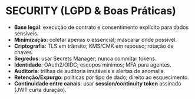 # SECURITY (LGPD & Boas Práticas)

- **Base legal**: execução de contrato e consentimento explícito para dados sensíveis.
- **Minimização**: coletar apenas o essencial; mascarar onde possível.
- **Criptografia**: TLS em trânsito; KMS/CMK em repouso; rotação de chaves.
- **Segredos**: usar Secrets Manager; nunca commitar tokens.
- **Identidade**: OAuth2/OIDC; escopos mínimos; MFA para agentes.
- **Auditoria**: trilhas de auditoria imutáveis e alertas de anomalia.
- **Retenção/Expurgo**: políticas por tipo de dado; direito ao esquecimento.
- **Continuidade entre canais**: usar **session/continuity token** assinado (JWT curta duração).
